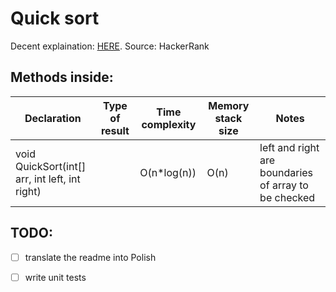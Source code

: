 # Quick sort

Decent explaination: [HERE](https://www.youtube.com/watch?v=SLauY6PpjW4&). 
Source: HackerRank

## Methods inside:
Declaration | Type of result | Time complexity | Memory stack size | Notes
------------|----------------|-----------------|-------------------|------
void QuickSort(int[] arr, int left, int right) |  | O(n*log(n)) | O(n) | left and right are boundaries of array to be checked

## TODO:
- [ ] translate the readme into Polish
- [ ] write unit tests

